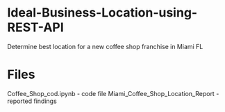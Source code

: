 # Ideal-Business-Location-using-REST-API
Determine best location for a new coffee shop franchise in Miami FL

# Files
Coffee_Shop_cod.ipynb - code file
Miami_Coffee_Shop_Location_Report - reported findings
